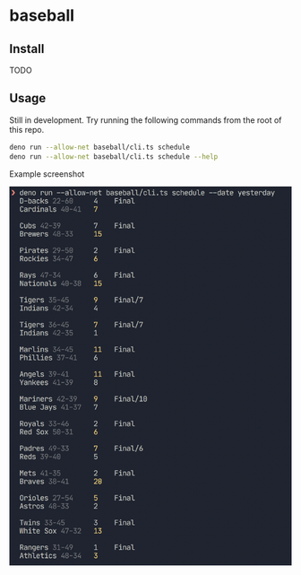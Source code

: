 # baseball

## Install

TODO

## Usage

Still in development. Try running the following commands from the root of this repo.

```bash
deno run --allow-net baseball/cli.ts schedule
deno run --allow-net baseball/cli.ts schedule --help
```

Example screenshot

<img src="./screenshot.png" width="720" />
